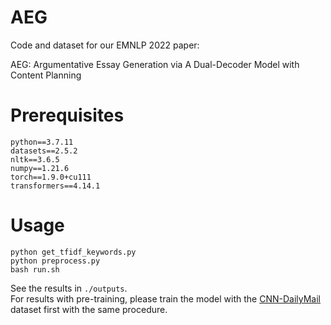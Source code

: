 
# AEG

Code and dataset for our EMNLP 2022 paper: 

AEG: Argumentative Essay Generation via A Dual-Decoder Model with Content Planning

# Prerequisites

```
python==3.7.11
datasets==2.5.2  
nltk==3.6.5  
numpy==1.21.6  
torch==1.9.0+cu111  
transformers==4.14.1  
```

# Usage

```
python get_tfidf_keywords.py
python preprocess.py
bash run.sh
```

See the results in `./outputs`.  
For results with pre-training, please train the model with the [CNN-DailyMail](https://huggingface.co/datasets/ccdv/cnn_dailymail) dataset first with the same procedure.
